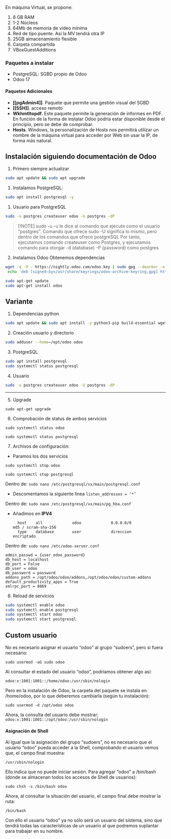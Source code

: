 En máquina Virtual, se propone:
1. 8 GB RAM
2. 1-2 Núcleos
3. 64Mb de memoria de vídeo mínima
4. Red de tipo puente. Así la MV tendrá otra IP
5. 25GB almacenamiento flexible
6. Carpeta compartida
7. VBoxGuestAdditions

### Paquetes a instalar
- PostgreSQL: SGBD propio de Odoo
- Odoo 17
#### Paquetes Adicionales
- **[[pgAdmin4]]**. Paquete que permite una gestión visual del SGBD
- **[[SSH]]**. acceso remoto
- **Wkhmtltopdf**. Este paquete permite la generación de informes en PDF. En función de la forma de instalar Odoo podría estar disponible desde el principio, pero se debe de comprobar.
- **Hosts**. Windows, la personalización de Hosts nos permitirá utilizar un nombre de la máquina virtual para acceder por Web sin usar la IP, de forma más natural.

## Instalación siguiendo documentación de Odoo

1. Primero siempre actualizar
```bash
sudo apt update && sudo apt upgrade
```
1. Instalamos PostgreSQL:
```bash
sudo apt install postgresql -y
```
1. Usuario para PostgreSQL
```sh
sudo -u postgres createuser odoo -U postgres -dP
```

> [!NOTE] sudo -u 
> -u le dice al comando que ejecute como el usuario "postgres". Comando que ofrece sudo
> -U significa lo mismo, pero dentro de los comandos que ofrece postgreSQL
> Por tanto, ejecutamos comando createuser como Postgres, y ejecutamos comando para otorgar -d (database) -P (password) como postgres

2. Instalamos Odoo
Obtenemos dependencias
```bash
wget -q -O - https://nightly.odoo.com/odoo.key | sudo gpg --dearmor -o /usr/share/keyrings/odoo-archive-keyring.gpg
 echo 'deb [signed-by=/usr/share/keyrings/odoo-archive-keyring.gpg] https://nightly.odoo.com/17.0/nightly/deb/ ./' | sudo tee/etc/apt/sources.list.d/odoo.list
```

```sh
sudo apt-get update
sudo apt-get install odoo
```
## Variante
1. Dependencias python
```bash
sudo apt update && sudo apt install -y python3-pip build-essential wget git python3-dev libxml2-dev libxslt1-dev libevent-dev libjpeg-dev libpq-dev libz-dev curl fonts-dejavu libldap2-dev libsasl2-dev libtiff5-dev libwebp-dev libopenjp2-7-dev libyaml-dev xz-utils libblas-dev libatlas-base-dev python3-venv
```
2. Creación usuario y directorio
```bash
sudo adduser --home=/opt/odoo odoo
```
3. PostgreSQL
```bash
sudo apt install postgresql
sudo systemctl status postgresql
```
4. Usuario
```bash
sudo -u postgres createuser odoo -U postgres -dP
```
---


5. Upgrade

`sudo apt-get upgrade`

6. Comprobación de status de ambos servicios

`sudo systemctl status odoo`

`sudo systemctl status postgresql`

7.  Archivos de configuración:
- Paramos los dos servicios

`sudo systemctl stop odoo`

`sudo systemctl stop postgresql`

Dentro de:
`sudo nano /etc/postgresql/xx/main/postgresql.conf`
- Descomentamos la siguiente línea
`listen_addresses = ‘*’`

Dentro de:
`sudo nano /etc/postgresql/xx/main/pg_hba.conf`
- Añadimos en **IPV4**
	
		host    all             odoo             0.0.0.0/0               md5 / scram-sha-256
		type    database        user             direccion               encriptado

Dentro de:
`sudo nano /etc/odoo-server.conf`

	admin_passwd = {user_odoo_password}
	db_host = localhost
	db_port = False
	db_user = odoo
	db_password = password
	addons_path = /opt/odoo/odoo/addons,/opt/odoo/odoo/custom-addons
	default_productivity_apps = True
	xmlrpc_port = 8069
8.  Reload de servicios
```bash
sudo systemctl enable odoo 
sudo systemctl enable postgresql
sudo systemctl start odoo
sudo systemctl start postgresql
```
## Custom usuario
No es necesario asignar el usuario “odoo” al grupo “sudoers”, pero si fuera necesario:

`sudo usermod -aG sudo odoo`

Al consultar el estado del usuario “odoo”, podríamos obtener algo así:

`odoo:x:1001:1001::/home/odoo:/usr/sbin/nologin`

Pero en la instalación de Odoo, la carpeta del paquete se instala en /home/odoo, por lo que deberemos cambiarla (según tu instalación):

`sudo usermod -d /opt/odoo odoo`

Ahora, la consulta del usuario debe mostrar:
`odoo:x:1001:1001::/opt/odoo:/usr/sbin/nologin`

#### Asignación de Shell
Al igual que la asignación del grupo “sudoers”, no es necesario que el usuario “odoo” pueda acceder a la Shell, comprobando el usuario vemos que, el campo final muestra:

`/usr/sbin/nologin`

Ello indica que no puede iniciar sesión. Para agregar “odoo” a /bin/bash (donde se almacenan todos los accesos de Shell de usuarios):

`sudo chsh -s /bin/bash odoo`

Ahora, al consultar la situación del usuario, el campo final debe mostrar la ruta:

`/bin/bash`

Con ello el usuario “odoo” ya no sólo será un usuario del sistema, sino que tendrá todas las características de un usuario al que podremos suplantar para trabajar en su nombre.

